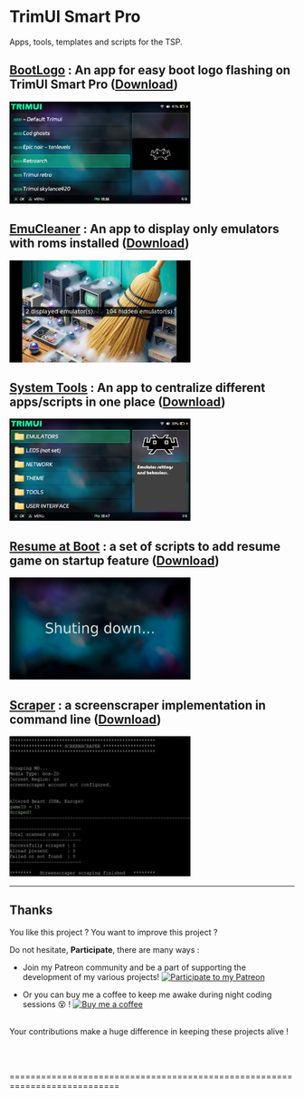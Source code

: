 # TrimUI Smart Pro
 Apps, tools, templates and scripts for the TSP.


## [BootLogo](https://github.com/schmurtzm/TrimUI-Smart-Pro/tree/main/Bootlogo) : An app for easy boot logo flashing on TrimUI Smart Pro ([Download](https://download-directory.github.io/?url=https%3A%2F%2Fgithub.com%2Fschmurtzm%2FTrimUI-Smart-Pro%2Ftree%2Fmain%2FBootlogo))
<a href="./_assets/BootLogo.webp">
    <img src="./_assets/BootLogo.webp" alt="BootLogo" width="320">
</a>

## [EmuCleaner](https://github.com/schmurtzm/TrimUI-Smart-Pro/tree/main/EmuCleaner) : An app to display only emulators with roms installed ([Download](https://download-directory.github.io/?url=https%3A%2F%2Fgithub.com%2Fschmurtzm%2FTrimUI-Smart-Pro%2Ftree%2Fmain%2FEmuCleaner))
<a href="./_assets/EmuCleaner.png">
    <img src="./_assets/EmuCleaner.png" alt="EmuCleaner" width="320">
</a>

## [System Tools](https://github.com/schmurtzm/TrimUI-Smart-Pro/tree/main/SystemTools) : An app to centralize different apps/scripts in one place ([Download](https://download-directory.github.io/?url=https%3A%2F%2Fgithub.com%2Fschmurtzm%2FTrimUI-Smart-Pro%2Ftree%2Fmain%2FSystemTools))
<a href="./_assets/System Tools.webp">
    <img src="./_assets/System Tools.webp" alt="System Tools" width="320">
</a>

 ## [Resume at Boot](https://github.com/schmurtzm/TrimUI-Smart-Pro/tree/main/ResumeAtBoot) : a set of scripts to add resume game on startup feature ([Download](https://download-directory.github.io/?url=https%3A%2F%2Fgithub.com%2Fschmurtzm%2FTrimUI-Smart-Pro%2Ftree%2Fmain%2FResumeAtBoot))
<a href="./_assets/ResumeAtBoot.webp">
    <img src="./_assets/ResumeAtBoot.webp" alt="Resume at Boot" width="320">
</a>

 ## [Scraper](https://github.com/schmurtzm/TrimUI-Smart-Pro/tree/main/Scraper) : a screenscraper implementation in command line ([Download](https://download-directory.github.io/?url=https%3A%2F%2Fgithub.com%2Fschmurtzm%2FTrimUI-Smart-Pro%2Ftree%2Fmain%2FResumeAtBoot))
<a href="./_assets/ResumeAtBoot.webp">
    <img src="./_assets/scraper.webp" alt="Scraper" width="320">
</a>

------------------------------------------------


 ## Thanks
You like this project ? You want to improve this project ? 

Do not hesitate, **Participate**, there are many ways :
- Join my Patreon community and be a part of supporting the development of my various projects!  [![Participate to my Patreon][Patreon-shield]][patreon]
  
- Or you can buy me a coffee to keep me awake during night coding sessions :dizzy_face: !
   <a href="https://www.buymeacoffee.com/schmurtz"><img src="https://www.buymeacoffee.com/assets/img/guidelines/download-assets-sm-2.svg" alt="Buy me a coffee" width="100"/></a>
<br/><br/>

Your contributions make a huge difference in keeping these projects alive !


<br/><br/>

[buymeacoffee-shield]: https://www.buymeacoffee.com/assets/img/guidelines/download-assets-sm-2.svg
[buymeacoffee]: https://www.buymeacoffee.com/schmurtz
[Patreon-shield]:https://img.shields.io/badge/Patreon-F96854?style=for-the-badge&logo=patreon&logoColor=white
[patreon]: https://www.patreon.com/schmurtz

 ===========================================================================
 